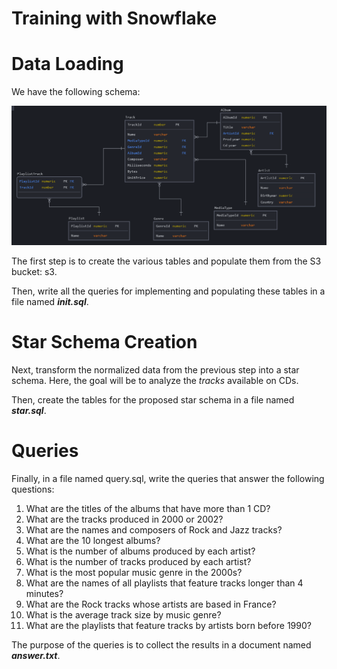 # Training with Snowflake

# Data Loading
We have the following schema:

![img](./images/schema_partie6%20snowflake.png)

The first step is to create the various tables and populate them from the S3 bucket: s3.

Then, write all the queries for implementing and populating these tables in a file named ***_init.sql_***.

# Star Schema Creation
Next, transform the normalized data from the previous step into a star schema. Here, the goal will be to analyze the _tracks_ available on CDs.

Then, create the tables for the proposed star schema in a file named ***_star.sql_***.

# Queries
Finally, in a file named query.sql, write the queries that answer the following questions:

1. What are the titles of the albums that have more than 1 CD?
2. What are the tracks produced in 2000 or 2002?
3. What are the names and composers of Rock and Jazz tracks?
4. What are the 10 longest albums?
5. What is the number of albums produced by each artist?
6. What is the number of tracks produced by each artist?
7. What is the most popular music genre in the 2000s?
8. What are the names of all playlists that feature tracks longer than 4 minutes?
9. What are the Rock tracks whose artists are based in France?
10. What is the average track size by music genre?
11. What are the playlists that feature tracks by artists born before 1990?

The purpose of the queries is to collect the results in a document named ***_answer.txt_***.
